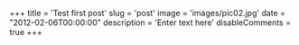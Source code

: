 +++
title = 'Test first post'
slug = 'post'
image = 'images/pic02.jpg'
date = "2012-02-06T00:00:00"
description = 'Enter text here'
disableComments = true
+++